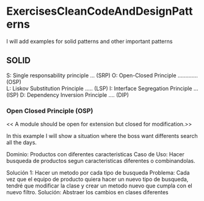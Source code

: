 # ExercisesCleanCodeAndDesignPatterns
I will add examples for solid patterns and other important patterns


## SOLID
S: Single responsability principle ... (SRP)
O: Open-Closed Principle ............. (OSP)   
L: Liskov Substitution Principle ..... (LSP)
I: Interface Segregation Principle ... (ISP)
D: Dependency Inversion Principle .... (DIP)

### Open Closed Principle (OSP)
<< A module should be open for extension but closed for modification.>>

In this example I will show a situation where the boss want differents search all the days.

Dominio: Productos con diferentes caracteristicas
Caso de Uso: Hacer busqueda de productos segun caracteristicas diferentes o combinandolas.

Solución 1: 
Hacer un metodo por cada tipo de busqueda
Problema:
Cada vez que el equipo de producto quiera hacer un nuevo tipo de busqueda, tendré que modificar la clase y crear un metodo nuevo que cumpla con el nuevo filtro.
Solución:
Abstraer los cambios en clases diferentes